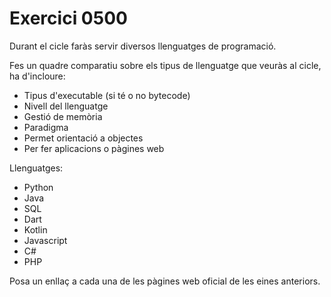 # Exercici 0500

Durant el cicle faràs servir diversos llenguatges de programació.

Fes un quadre comparatiu sobre els tipus de llenguatge que veuràs al cicle, ha d'incloure:

- Tipus d'executable (si té o no bytecode)
- Nivell del llenguatge
- Gestió de memòria
- Paradigma
- Permet orientació a objectes
- Per fer aplicacions o pàgines web

Llenguatges:

* Python
* Java
* SQL
* Dart
* Kotlin
* Javascript
* C#
* PHP

Posa un enllaç a cada una de les pàgines web oficial de les eines anteriors.